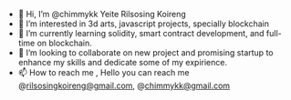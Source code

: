 - 👋 Hi, I’m @chimmykk Yeite Rilsosing Koireng
- 👀 I’m interested in 3d arts, javascript projects, specially blockchain
- 🌱 I’m currently learning solidity, smart contract development, and full-time on blockchain.
- 💞️ I’m looking to collaborate on new project and promising startup to enhance my skills and dedicate some of my expirience.
- 📫 How to reach me , Hello you can reach me @rilsosingkoireng@gmail.com, @chimmykk@gmail.com

<!---
chimmykk/chimmykk is a ✨ special ✨ repository because its `README.md` (this file) appears on your GitHub profile.
You can click the Preview link to take a look at your changes.
--->
